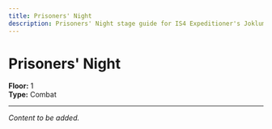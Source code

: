 ```yaml
---
title: Prisoners' Night
description: Prisoners' Night stage guide for IS4 Expeditioner's Joklumarkar
---
```


# Prisoners' Night

**Floor:** 1  
**Type:** Combat  

---

*Content to be added.*
